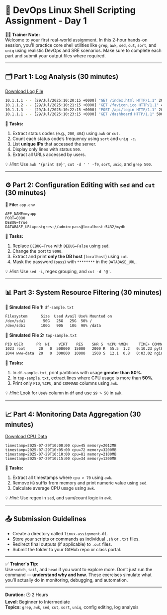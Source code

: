 # 🧪 DevOps Linux Shell Scripting Assignment - Day 1

👨‍🏫 **Trainer Note:**  
Welcome to your first real-world assignment. In this 2-hour hands-on session, you'll practice core shell utilities like `grep`, `awk`, `sed`, `cut`, `sort`, and `uniq` using realistic DevOps and SRE scenarios. Make sure to complete each part and submit your output files where required.

---

## 🗂 Part 1: Log Analysis (30 minutes)

[Download Log File](webserver.log)

```bash
10.1.1.1 - - [29/Jul/2025:10:20:15 +0000] "GET /index.html HTTP/1.1" 200 1024
10.1.1.2 - - [29/Jul/2025:10:21:15 +0000] "GET /favicon.ico HTTP/1.1" 404 512
10.1.1.3 - - [29/Jul/2025:10:22:15 +0000] "POST /api/login HTTP/1.1" 200 2048
10.1.1.1 - - [29/Jul/2025:10:23:15 +0000] "GET /dashboard HTTP/1.1" 500 128
```

🔧 **Tasks:**

1. Extract status codes (e.g., `200`, `404`) using `awk` or `cut`.
2. Count each status code’s frequency using `sort` and `uniq -c`.
3. List **unique IPs** that accessed the server.
4. Display only lines with status `500`.
5. Extract all URLs accessed by users.

💡 *Hint:* Use `awk '{print $9}'`, `cut -d ' ' -f9`, `sort`, `uniq`, and `grep 500`.

---

## ⚙️ Part 2: Configuration Editing with `sed` and `cut` (30 minutes)

📝 **File:** `app.env`

```env
APP_NAME=myapp
PORT=8080
DEBUG=True
DATABASE_URL=postgres://admin:pass@localhost:5432/mydb
```

🔧 **Tasks:**

1. Replace `DEBUG=True` with `DEBUG=False` using `sed`.
2. Change the port to `9090`.
3. Extract and print **only the DB host** (`localhost`) using `cut`.
4. Mask the password (`pass`) with `********` in the `DATABASE_URL`.

💡 *Hint:* Use `sed -i`, regex grouping, and `cut -d '@'`.

---

## 📊 Part 3: System Resource Filtering (30 minutes)

📝 **Simulated File 1:** `df-sample.txt`

```bash
Filesystem      Size  Used Avail Use% Mounted on
/dev/sda1        50G   25G   25G  50% /
/dev/sdb1       100G   90G   10G  90% /data
```

📝 **Simulated File 2:** `top-sample.txt`

```bash
PID USER      PR  NI    VIRT    RES    SHR S  %CPU %MEM     TIME+ COMMAND
1023 root      20   0  500000  15000   2000 R  55.5  1.2   0:10.23 python
1044 www-data  20   0  300000  10000   1500 S  12.1  0.8   0:03.02 nginx
```

🔧 **Tasks:**

1. In `df-sample.txt`, print partitions with usage **greater than 80%**.
2. In `top-sample.txt`, extract lines where CPU usage is more than **50%**.
3. Print only `PID`, `%CPU`, and `COMMAND` columns using `awk`.

💡 *Hint:* Look for `Use%` column in `df` and use `$9 > 50` in `awk`.

---

## 📈 Part 4: Monitoring Data Aggregation (30 minutes)

[Download CPU Data](cpu_usage.csv)

```
timestamp=2025-07-29T10:00:00 cpu=45 memory=2012MB
timestamp=2025-07-29T10:05:00 cpu=72 memory=3200MB
timestamp=2025-07-29T10:10:00 cpu=81 memory=2100MB
timestamp=2025-07-29T10:15:00 cpu=34 memory=1200MB
```

🔧 **Tasks:**

1. Extract all timestamps where `cpu > 70` using `awk`.
2. Remove `MB` suffix from memory and print numeric value using `sed`.
3. Calculate average CPU usage using `awk`.

💡 *Hint:* Use regex in `sed`, and sum/count logic in `awk`.

---

## 📤 Submission Guidelines

- Create a directory called `linux-assignment-01`.
- Store your scripts or commands as individual `.sh` or `.txt` files.
- Redirect final outputs (if applicable) to `.out` files.
- Submit the folder to your GitHub repo or class portal.

---

✅ **Trainer's Tip:**  
Use `watch`, `tail`, and `head` if you want to explore more. Don’t just run the command — **understand why and how**. These exercises simulate what you’ll actually do in monitoring, debugging, and automation.

---

**Duration:** 🕑 2 Hours  
**Level:** Beginner to Intermediate  
**Topics:** `grep`, `awk`, `sed`, `cut`, `sort`, `uniq`, config editing, log analysis
